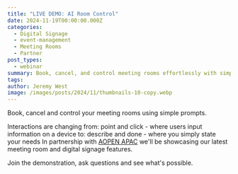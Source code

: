 ```yaml
---
title: "LIVE DEMO: AI Room Control"
date: 2024-11-19T00:00:00.000Z
categories:
  - Digital Signage
  - event-management
  - Meeting Rooms
  - Partner
post_types:
  - webinar
summary: Book, cancel, and control meeting rooms effortlessly with simple prompts. Explore ChromeOS, AOPEN touch panels, and digital signage in our demo event. Join now!
tags:
author: Jeremy West
image: /images/posts/2024/11/thumbnails-10-copy.webp
---
```

Book, cancel and control your meeting rooms using simple prompts.

Interactions are changing from: point and click - where users input information on a device to: describe and done - where you simply state your needs In partnership with [AOPEN APAC](https://www.linkedin.com/company/aopen-apac/) we'll be showcasing our latest meeting room and digital signage features.

Join the demonstration, ask questions and see what's possible.
